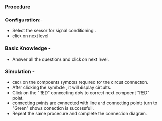 ### Procedure 

### Configuration:-
- Select the sensor for signal conditioning .
- click on next level 

### Basic Knowledge - 
- Answer all the questions and click on next level.

### Simulation -
- click on the compoents symbols required for the circuit connection.
- After clicking the symbole , it will display circults.
-  Click on the "RED" connecting dots to correct next compoent "RED" point.
-  connecting points are connected with line and connecting points turn to "Green" shows conection is successfull.
-  Repeat the same procedure and complete the connection diagram.


